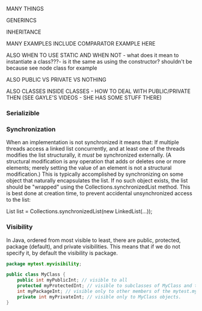 

MANY THINGS

GENERINCS

INHERITANCE 

MANY EXAMPLES
INCLUDE COMPARATOR EXAMPLE HERE

ALSO WHEN TO USE STATIC AND WHEN NOT - what does it mean to instantiate a class???- is it the same as using the constructor? shouldn't be because see node class for example

ALSO 
PUBLIC VS PRIVATE VS NOTHING

ALSO CLASSES INSIDE CLASSES - HOW TO DEAL WITH PUBLIC/PRIVATE THEN (SEE GAYLE'S VIDEOS - SHE HAS SOME STUFF THERE)


### Serializible 

### Synchronization
When an implementation is not synchronized it means that: If multiple threads access a linked list concurrently, and at least one of the threads modifies the list structurally, it _must_ be synchronized externally. (A structural modification is any operation that adds or deletes one or more elements; merely setting the value of an element is not a structural modification.) This is typically accomplished by synchronizing on some object that naturally encapsulates the list. If no such object exists, the list should be "wrapped" using the Collections.synchronizedList method. This is best done at creation time, to prevent accidental unsynchronized access to the list:

   List list = Collections.synchronizedList(new LinkedList(...));



### Visibility
In Java, ordered from most visible to least, there are public, protected, package (default), and private visibilities. This means that if we do not specify it, by default the visibility is package.

```java
package mytest.myvisibility;

public class MyClass {
    public int myPublicInt; // visible to all
    protected myProtectedInt; // visible to subclasses of MyClass and to other members of the mytest.myvisibility package
    int myPackageInt; // visible only to other members of the mytest.myvisibility package
    private int myPrivateInt; // visible only to MyClass objects.
}
```
